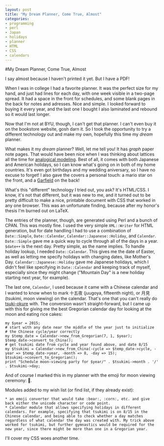 ```yaml
---
layout: post
title: "My Dream Planner, Come True, Almost"
categories:
- programming
- perl
- Japan
- holidays
- planner
- HTML
- CSS
- calendars
---
```


#My Dream Planner, Come True, Almost

I say almost because I haven't printed it yet. But I have a PDF! 

When I was in college I had a favorite planner. It was the perfect size for my hand, and just had lines for each day, with one week visible in a two-page spread. It had a space in the front for schedules, and some blank pages in the back for notes and adresses. Nice and simple. I looked forward to buying it every year, and the last one I bought I also laminated and rebound so it would last longer.

Now that I'm not at BYU, though, I can't get that planner. I can't even buy it on the bookstore website, gosh darn it. So I took the opportunity to try a different technology out and make my own, hopefully this time my *dream* planner.

What makes it my *dream* planner? Well, let me tell you! It has *graph* paper note pages. That would have been nice when I was thinking about lattices all the time for [analogical modeling](https://github.com/garfieldnate/Weka_AnalogicalModeling). Best of all, it comes with both Japanese and American holidays, so I can know what's going on in both of my home countries. It's even got birthdays and my wedding aniversary, so I have no excuse to forget! I also gave the covers a personal touch: a mario star on the front, and a [Garfield](http://smile.amazon.com/Outrageous-Origin-Garfields-Force-Book/dp/0816772061) on the back!

What's this "different" technology I tried out, you ask? It's HTML/CSS. I know, it's not that different, but it was new to me, and it turned out to be pretty difficult to make a nice, printable document with CSS that worked in any one browser. This was an unfortunate finding, because after my honor's thesis I'm burned out on LaTeX.

The entries of the planner, though, are generated using Perl and a bunch of CPAN. This was mostly fine. I used the very simple `XML::Writer` for HTML generation, but for date handling I had to use a combination of `Date::Simple`, `Date::Calendar`, `Calendar::Japanese::Holiday`, and `Calendar`. `Date::Simple` gave me a quick way to cycle through all of the days in a year. `$date++` is the next day. Pretty simple, as the name implies. To handle holiday lookup, I needed `Date::Calendar`. This gives me the date of Easter, as well as letting me specify holidays with changing dates, like Mother's Day. `Calendar::Japanese::Holiday` gave me Japanese holidays, which I didn't feel like specifying in `Date::Calendar` and keeping track of myself, especially since they might change ("Mountain Day" is a new holiday starting next year, for example).

The last one, `Calendar`, I used because it came with a Chinese calendar and I wanted to know when to mark 十五夜 (juugoya, fifteenth night), or 月見 (tsukimi, moon viewing) on the calendar. That's one that you can't really do [tsuki-okure](http://en.wikipedia.org/wiki/Japanese_calendar#Gregorian_months_and_the_.22One-Month_Delay.22) with. The conversion wasn't straight-forward, but I came up with this for giving me the best Gregorian calendar day for looking at the moon and eating rice cakes:

    my $year = 2015;
    # start with any date near the middle of the year just to initialize
    # the Chinese cycle/year correctly
    my $temp_date = Calendar->new_from_Gregorian(7, 1, $year);
    $temp_date->convert_to_China();
    # get tsukimi date from cycle and year found above, and date 8/15
    my $tsukimi = Calendar->new_from_China(-cycle => $temp_date->cycle, -year => $temp_date->year, -month => 8, -day => 15);
    $tsukimi->convert_to_Gregorian();
    print "Schedule moon-viewing party for $year/" . $tsukimi->month . '/' . $tsukimi->day;

And of course I marked this in my planner with the emoji for moon viewing ceremony: 🎑.

Modules added to my wish list (or find list, if they already exist):

    * an emoji converter that would take :bear:, :corn:, etc. and give back either the unicode character or code point.
    * Calendar module that allows specifying holidays in different calendars. For example, specifying that tsukimi is on 8/15 in the Chinese calendar, and being able to check whether a day matches regardless of what calendar the day was created with. My trick above worked for tsukimi, but further gymnastics would be required for the new year, since there might be more than one in a Gregorian year.

I'll cover my CSS woes another time.
